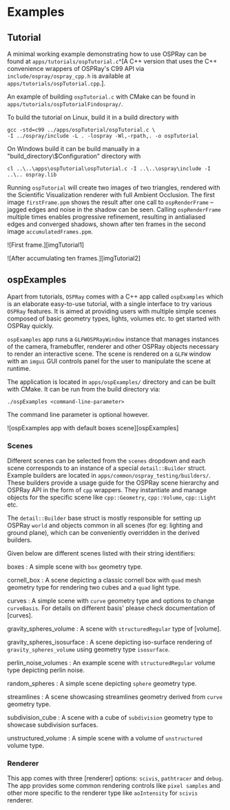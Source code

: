 Examples
========

Tutorial
--------

A minimal working example demonstrating how to use OSPRay can be found
at `apps/tutorials/ospTutorial.c`^[A C++ version that uses the C++
convenience wrappers of OSPRay's C99 API via
`include/ospray/ospray_cpp.h` is available at
`apps/tutorials/ospTutorial.cpp`.].

An example of building `ospTutorial.c` with CMake can be found in
`apps/tutorials/ospTutorialFindospray/`.

To build the tutorial on Linux, build it in a build directory with

    gcc -std=c99 ../apps/ospTutorial/ospTutorial.c \
    -I ../ospray/include -L . -lospray -Wl,-rpath,. -o ospTutorial

On Windows build it can be build manually in a
"build_directory\\$Configuration" directory with

    cl ..\..\apps\ospTutorial\ospTutorial.c -I ..\..\ospray\include -I ..\.. ospray.lib

Running `ospTutorial` will create two images of two triangles, rendered
with the Scientific Visualization renderer with full Ambient Occlusion.
The first image `firstFrame.ppm` shows the result after one call to
`ospRenderFrame` – jagged edges and noise in the shadow can be seen.
Calling `ospRenderFrame` multiple times enables progressive refinement,
resulting in antialiased edges and converged shadows, shown after ten
frames in the second image `accumulatedFrames.ppm`.

![First frame.][imgTutorial1]

![After accumulating ten frames.][imgTutorial2]


ospExamples
-----------

Apart from tutorials, `OSPRay` comes with a C++ app called `ospExamples`
which is an elaborate easy-to-use tutorial, with a single interface to
try various `OSPRay` features. It is aimed at providing users with
multiple simple scenes composed of basic geometry types, lights, volumes
etc. to get started with OSPRay quickly.

`ospExamples` app runs a `GLFWOSPRayWindow` instance that manages
instances of the camera, framebuffer, renderer and other OSPRay objects
necessary to render an interactive scene. The scene is rendered on a
`GLFW` window with an `imgui` GUI controls panel for the user to
manipulate the scene at runtime.

The application is located in `apps/ospExamples/` directory and can be
built with CMake. It can be run from the build directory via:
```
./ospExamples <command-line-parameter>
```
The command line parameter is optional however.

![ospExamples app with default boxes scene][ospExamples]

### Scenes

Different scenes can be selected from the `scenes` dropdown and each
scene corresponds to an instance of a special `detail::Builder` struct.
Example builders are located in `apps/common/ospray_testing/builders/`.
These builders provide a usage guide for the OSPRay scene hierarchy and
OSPRay API in the form of `cpp` wrappers. They instantiate and manage
objects for the specific scene like `cpp::Geometry`, `cpp::Volume`,
`cpp::Light` etc.

The `detail::Builder` base struct is mostly responsible for setting up
OSPRay `world` and objects common in all scenes (for eg: lighting and
ground plane), which can be conveniently overridden in the derived
builders.

Given below are different scenes listed with their string identifiers:

boxes
: A simple scene with `box` geometry type.

cornell_box
: A scene depicting a classic cornell box with `quad` mesh geometry type
for rendering two cubes and a `quad` light type.

curves
: A simple scene with `curve` geometry type and options to change
`curveBasis`. For details on different basis' please check documentation
of [curves].

gravity_spheres_volume
: A scene with `structuredRegular` type of [volume].

gravity_spheres_isosurface
: A scene depicting iso-surface rendering of `gravity_spheres_volume`
using geometry type `isosurface`.

perlin_noise_volumes
: An example scene with `structuredRegular` volume type depicting perlin
noise.

random_spheres
: A simple scene depicting `sphere` geometry type.

streamlines
: A scene showcasing streamlines geometry derived from `curve` geometry
type.

subdivision_cube
: A scene with a cube of `subdivision` geometry type to showcase
subdivision surfaces.

unstructured_volume
: A simple scene with a volume of `unstructured` volume type.

### Renderer

This app comes with three [renderer] options: `scivis`, `pathtracer` and
`debug`. The app provides some common rendering controls like `pixel
samples` and other more specific to the renderer type like `aoIntensity`
for `scivis` renderer.
